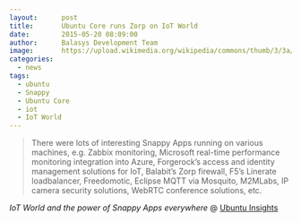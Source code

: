 ```yaml
---
layout:      post
title:       Ubuntu Core runs Zorp on IoT World
date:        2015-05-20 08:09:00
author:      Balasys Development Team
image:       https://upload.wikimedia.org/wikipedia/commons/thumb/3/3a/Logo-ubuntu_no%28r%29-black_orange-hex.svg/320px-Logo-ubuntu_no%28r%29-black_orange-hex.svg.png
categories:
  - news
tags:
  - ubuntu
  - Snappy
  - Ubuntu Core
  - iot
  - IoT World
---
```


> There were lots of interesting Snappy Apps running on various machines, e.g.
> Zabbix monitoring, Microsoft real-time performance monitoring integration into
> Azure, Forgerock’s access and identity management solutions for IoT, Balabit’s
> Zorp firewall, F5’s Linerate loadbalancer, Freedomotic, Eclipse MQTT via
> Mosquito, M2MLabs, IP camera security solutions, WebRTC conference solutions,
> etc.

*IoT World and the power of Snappy Apps everywhere* @
[Ubuntu Insights](https://insights.ubuntu.com/2015/05/19/iot-world-and-the-power-of-snappy-apps-everywhere/)
